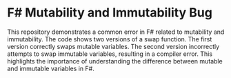 # F# Mutability and Immutability Bug

This repository demonstrates a common error in F# related to mutability and immutability. The code shows two versions of a swap function.  The first version correctly swaps mutable variables. The second version incorrectly attempts to swap immutable variables, resulting in a compiler error. This highlights the importance of understanding the difference between mutable and immutable variables in F#.